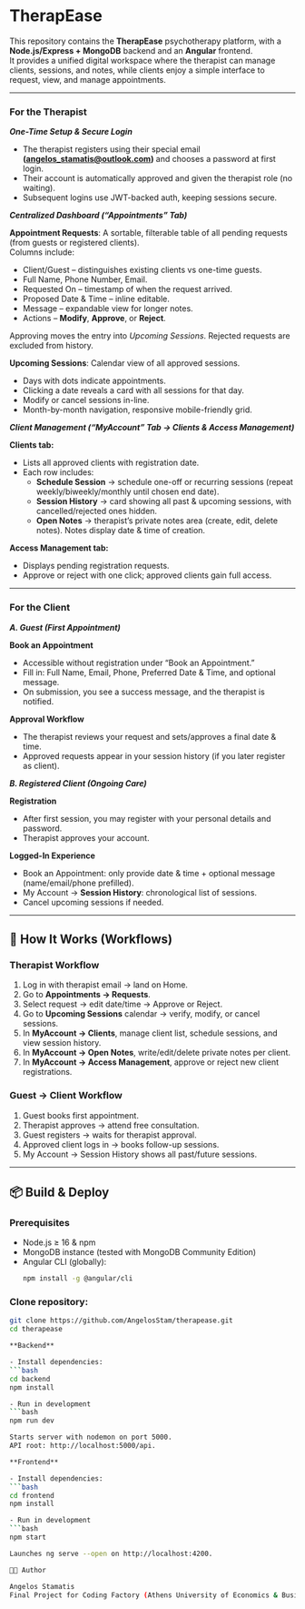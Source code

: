 # TherapEase

This repository contains the **TherapEase** psychotherapy platform, with a **Node.js/Express + MongoDB** backend and an **Angular** frontend.  
It provides a unified digital workspace where the therapist can manage clients, sessions, and notes, while clients enjoy a simple interface to request, view, and manage appointments.

---

### For the Therapist

***One-Time Setup & Secure Login***

- The therapist registers using their special email **(angelos_stamatis@outlook.com)** and chooses a password at first login.
- Their account is automatically approved and given the therapist role (no waiting).
- Subsequent logins use JWT-backed auth, keeping sessions secure.

***Centralized Dashboard (“Appointments” Tab)***

**Appointment Requests**: A sortable, filterable table of all pending requests (from guests or registered clients).  
Columns include:

- Client/Guest – distinguishes existing clients vs one-time guests.
- Full Name, Phone Number, Email.
- Requested On – timestamp of when the request arrived.
- Proposed Date & Time – inline editable.
- Message – expandable view for longer notes.
- Actions – **Modify**, **Approve**, or **Reject**.

Approving moves the entry into *Upcoming Sessions*. Rejected requests are excluded from history.

**Upcoming Sessions**: Calendar view of all approved sessions.

- Days with dots indicate appointments.
- Clicking a date reveals a card with all sessions for that day.
- Modify or cancel sessions in-line.
- Month-by-month navigation, responsive mobile-friendly grid.

***Client Management (“MyAccount” Tab → Clients & Access Management)***

**Clients tab:**

- Lists all approved clients with registration date.
- Each row includes:
  - **Schedule Session** → schedule one-off or recurring sessions (repeat weekly/biweekly/monthly until chosen end date).  
  - **Session History** → card showing all past & upcoming sessions, with cancelled/rejected ones hidden.  
  - **Open Notes** → therapist’s private notes area (create, edit, delete notes). Notes display date & time of creation.

**Access Management tab:**

- Displays pending registration requests.
- Approve or reject with one click; approved clients gain full access.

---

### For the Client

***A. Guest (First Appointment)***

**Book an Appointment**

- Accessible without registration under “Book an Appointment.”
- Fill in: Full Name, Email, Phone, Preferred Date & Time, and optional message.
- On submission, you see a success message, and the therapist is notified.

**Approval Workflow**

- The therapist reviews your request and sets/approves a final date & time.  
- Approved requests appear in your session history (if you later register as client).

***B. Registered Client (Ongoing Care)***

**Registration**

- After first session, you may register with your personal details and password.
- Therapist approves your account.

**Logged-In Experience**

- Book an Appointment: only provide date & time + optional message (name/email/phone prefilled).  
- My Account → **Session History**: chronological list of sessions.  
- Cancel upcoming sessions if needed.  

---

## 🔄 How It Works (Workflows)

### Therapist Workflow
1. Log in with therapist email → land on Home.  
2. Go to **Appointments → Requests**.  
3. Select request → edit date/time → Approve or Reject.  
4. Go to **Upcoming Sessions** calendar → verify, modify, or cancel sessions.  
5. In **MyAccount → Clients**, manage client list, schedule sessions, and view session history.  
6. In **MyAccount → Open Notes**, write/edit/delete private notes per client.  
7. In **MyAccount → Access Management**, approve or reject new client registrations.  

### Guest → Client Workflow
1. Guest books first appointment.  
2. Therapist approves → attend free consultation.  
3. Guest registers → waits for therapist approval.  
4. Approved client logs in → books follow-up sessions.  
5. My Account → Session History shows all past/future sessions.  

---

## 📦 Build & Deploy

### Prerequisites
- Node.js ≥ 16 & npm  
- MongoDB instance (tested with MongoDB Community Edition)  
- Angular CLI (globally):  
  ```bash
  npm install -g @angular/cli

### Clone repository:
  ```bash 
  git clone https://github.com/AngelosStam/therapease.git
  cd therapease

**Backend**

- Install dependencies:  
  ```bash
  cd backend
  npm install 

- Run in development
  ```bash
  npm run dev

Starts server with nodemon on port 5000.
API root: http://localhost:5000/api.

**Frontend**

- Install dependencies:  
  ```bash
  cd frontend
  npm install

- Run in development
  ```bash
  npm start

Launches ng serve --open on http://localhost:4200.

👨‍💻 Author

Angelos Stamatis
Final Project for Coding Factory (Athens University of Economics & Business)
